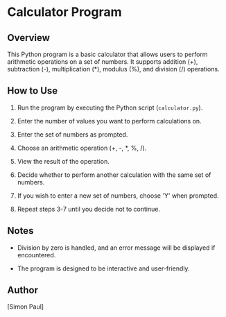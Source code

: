 # Calculator Program

## Overview

This Python program is a basic calculator that allows users to perform arithmetic operations on a set of numbers. It supports addition (+), subtraction (-), multiplication (*), modulus (%), and division (/) operations.

## How to Use

1. Run the program by executing the Python script (`calculator.py`).

2. Enter the number of values you want to perform calculations on.

3. Enter the set of numbers as prompted.

4. Choose an arithmetic operation (+, -, *, %, /).

5. View the result of the operation.

6. Decide whether to perform another calculation with the same set of numbers.

7. If you wish to enter a new set of numbers, choose 'Y' when prompted.

8. Repeat steps 3-7 until you decide not to continue.

## Notes

- Division by zero is handled, and an error message will be displayed if encountered.

- The program is designed to be interactive and user-friendly.

## Author

[Simon Paul]
